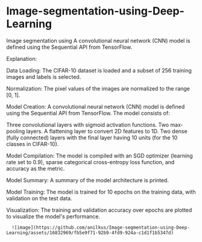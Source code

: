 # Image-segmentation-using-Deep-Learning
Image segmentation using A convolutional neural network (CNN) model is defined using the Sequential API from TensorFlow.


Explanation:

Data Loading: The CIFAR-10 dataset is loaded and a subset of 256 training images and labels is selected.

Normalization: The pixel values of the images are normalized to the range [0, 1].

Model Creation: A convolutional neural network (CNN) model is defined using the Sequential API from TensorFlow.
The model consists of:

Three convolutional layers with sigmoid activation functions.
Two max-pooling layers.
A flattening layer to convert 2D features to 1D.
Two dense (fully connected) layers with the final layer having 10 units (for the 10 classes in CIFAR-10).

Model Compilation: The model is compiled with an SGD optimizer (learning rate set to 0.9), sparse categorical cross-entropy loss function, and accuracy as the metric.

Model Summary: A summary of the model architecture is printed.

Model Training: The model is trained for 10 epochs on the training data, with validation on the test data.

Visualization: The training and validation accuracy over epochs are plotted to visualize the model's performance.

      ![image](https://github.com/anilkus/Image-segmentation-using-Deep-Learning/assets/16832969/fb5e9f71-92b9-4fd9-924a-c1d1f1b5347d)



